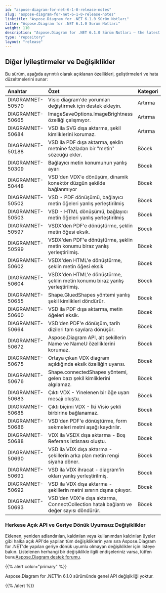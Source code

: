 ```yaml
---
id: "aspose-diagram-for-net-6-1-0-release-notes"
slug: "aspose-diagram-for-net-6-1-0-release-notes"
linktitle: "Aspose.Diagram for .NET 6.1.0 Sürüm Notları"
title: "Aspose.Diagram for .NET 6.1.0 Sürüm Notları"
weight: 110
description: "Aspose.Diagram for .NET 6.1.0 Sürüm Notları – the latest updates and fixes."
type: "repository"
layout: "release"
---
```

## **Diğer İyileştirmeler ve Değişiklikler**
Bu sürüm, aşağıda ayrıntılı olarak açıklanan özellikleri, geliştirmeleri ve hata düzeltmelerini sunar:

|**Anahtar** |**Özet** |**Kategori** |
|:- |:- |:- |
|DIAGRAMNET-50570 | Visio diagram'de yorumları değiştirmek için destek ekleyin.| Artırma|
|DIAGRAMNET-50665 | ImageSaveOptions.ImageBrightness özelliği çalışmıyor.| Artırma|
|DIAGRAMNET-50684 | VSD ila SVG dışa aktarma, şekil kimliklerini korumaz.| Artırma|
|DIAGRAMNET-50188 | VSD ila PDF dışa aktarma, şeklin metnine fazladan bir "metin" sözcüğü ekler.| Böcek|
|DIAGRAMNET-50309 | Bağlayıcı metin konumunun yanlış ayarı| Böcek|
|DIAGRAMNET-50448 | VSD'den VDX'e dönüşüm, dinamik konektör düzgün şekilde bağlanmıyor| Böcek|
|DIAGRAMNET-50502 | VSD - PDF dönüşümü, bağlayıcı metin öğeleri yanlış yerleştirilmiş| Böcek|
|DIAGRAMNET-50503 | VSD - HTML dönüşümü, bağlayıcı metin öğeleri yanlış yerleştirilmiş| Böcek|
|DIAGRAMNET-50597 |VSDX'den PDF'e dönüştürme, şeklin metin öğesi eksik.| Böcek|
|DIAGRAMNET-50599 | VSDX'den PDF'e dönüştürme, şeklin metin konumu biraz yanlış yerleştirilmiş.| Böcek|
|DIAGRAMNET-50602 | VSDX'den HTML'e dönüştürme, şeklin metin öğesi eksik| Böcek|
|DIAGRAMNET-50604 | VSDX'den HTML'e dönüştürme, şeklin metin konumu biraz yanlış yerleştirilmiş.| Böcek|
|DIAGRAMNET-50655 | Shape.GluedShapes yöntemi yanlış şekil kimlikleri döndürür.| Böcek|
|DIAGRAMNET-50660 | VSD ila PDF dışa aktarma, metin öğeleri eksik.| Böcek|
|DIAGRAMNET-50664 | VSD'den PDF'e dönüşüm, tarih dizileri tam sayılara dönüşür.| Böcek|
|DIAGRAMNET-50672 | Aspose.Diagram API, alt şekillerin Name ve NameU özelliklerini korumaz.| Böcek|
|DIAGRAMNET-50675 | Ortaya çıkan VDX diagram açıldığında eksik özelliğin uyarısı.| Böcek|
|DIAGRAMNET-50676 | Shape.connectedShapes yöntemi, gelen bazı şekil kimliklerini algılamaz.| Böcek|
|DIAGRAMNET-50683 | Çıktı VDX - Yinelenen bir öğe uyarı mesajı oluştu.| Böcek|
|DIAGRAMNET-50685 | Çıktı biçimi VDX - İki Visio şekli birbirine bağlanamaz.| Böcek|
|DIAGRAMNET-50686 | VSD'den PDF'e dönüştürme, form sekmeleri metni aşağı kaydırılır.| Böcek|
|DIAGRAMNET-50688 |VDX ila VSDX dışa aktarma - Boş Referans İstisnası oluştu.| Böcek|
|DIAGRAMNET-50690 | VSD ila VDX dışa aktarma - şekillerin arka plan metin rengi siyaha döner.| Böcek|
|DIAGRAMNET-50691 | VSD ila VDX ihracat - diagram'in okları yanlış yerleştirilmiş.| Böcek|
|DIAGRAMNET-50692 | VSD ila VDX dışa aktarma - şekillerin metni sınırın dışına çıkıyor.| Böcek|
|DIAGRAMNET-50693 | VSD'den VDX'e dışa aktarma, ConnectCollection hatalı bağlantı ve değer sayısı döndürür.| Böcek|
### **Herkese Açık API ve Geriye Dönük Uyumsuz Değişiklikler**
Eklenen, yeniden adlandırılan, kaldırılan veya kullanımdan kaldırılan üyeler gibi halka açık API'de yapılan tüm değişikliklerin yanı sıra Aspose.Diagram for .NET'de yapılan geriye dönük uyumlu olmayan değişiklikler için listeye bakın. Listelenen herhangi bir değişiklikle ilgili endişeleriniz varsa, lütfen bunu[Aspose.Diagram destek forumu](https://forum.aspose.com/c/diagram/17).

{{% alert color="primary" %}} 

Aspose.Diagram for .NET'in 6.1.0 sürümünde genel API değişikliği yoktur.

{{% /alert %}}
